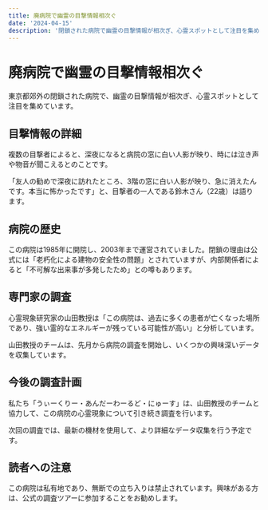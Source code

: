 ```yaml
---
title: 廃病院で幽霊の目撃情報相次ぐ
date: '2024-04-15'
description: '閉鎖された病院で幽霊の目撃情報が相次ぎ、心霊スポットとして注目を集めている'
---
```


# 廃病院で幽霊の目撃情報相次ぐ

東京都郊外の閉鎖された病院で、幽霊の目撃情報が相次ぎ、心霊スポットとして注目を集めています。

## 目撃情報の詳細

複数の目撃者によると、深夜になると病院の窓に白い人影が映り、時には泣き声や物音が聞こえるとのことです。

「友人の勧めで深夜に訪れたところ、3階の窓に白い人影が映り、急に消えたんです。本当に怖かったです」と、目撃者の一人である鈴木さん（22歳）は語ります。

## 病院の歴史

この病院は1985年に開院し、2003年まで運営されていました。閉鎖の理由は公式には「老朽化による建物の安全性の問題」とされていますが、内部関係者によると「不可解な出来事が多発したため」との噂もあります。

## 専門家の調査

心霊現象研究家の山田教授は「この病院は、過去に多くの患者が亡くなった場所であり、強い霊的なエネルギーが残っている可能性が高い」と分析しています。

山田教授のチームは、先月から病院の調査を開始し、いくつかの興味深いデータを収集しています。

## 今後の調査計画

私たち「うぃーくりー・あんだーわーるど・にゅーす」は、山田教授のチームと協力して、この病院の心霊現象について引き続き調査を行います。

次回の調査では、最新の機材を使用して、より詳細なデータ収集を行う予定です。

## 読者への注意

この病院は私有地であり、無断での立ち入りは禁止されています。興味がある方は、公式の調査ツアーに参加することをお勧めします。
